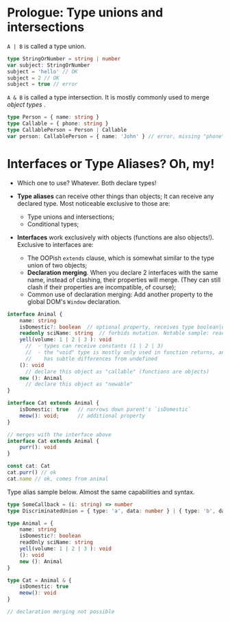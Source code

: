 # Prologue: Type unions and intersections

`A | B` is called a type union.

```ts
type StringOrNumber = string | number
var subject: StringOrNumber
subject = 'hello' // OK
subject = 2 // OK
subject = true // error
```

`A & B` is called a type intersection. It is mostly commonly used to merge _object types_ .
```ts
type Person = { name: string }
type Callable = { phone: string }
type CallablePerson = Person | Callable
var person: CallablePerson = { name: 'John' } // error, missing "phone"
```

# Interfaces or Type Aliases? Oh, my!

* Which one to use? Whatever. Both declare types!
* **Type aliases** can receive other things than objects; It can receive any declared type. Most noticeable exclusive to those are:
  * Type unions and intersections;
  * Conditional types;

* **Interfaces** work exclusively with objects (functions are also objects!). Exclusive to interfaces are:
  * The OOPish `extends` clause, which is somewhat similar to the type union of two objects;
  * **Declaration merging**. When you declare 2 interfaces with the same name, instead of clashing, their properties will merge. (They can still clash if their properties are incompatible, of course);
  * Common use of declaration merging: Add another property to the global DOM's `Window` declaration.

```typescript
interface Animal {
    name: string
    isDomestic?: boolean  // optional property, receives type boolean|undefined
    readonly sciName: string  // forbids mutation. Notable sample: react's state
    yell(volume: 1 | 2 | 3 ): void
      //  - types can receive constants (1 | 2 | 3)
      //  - the "void" type is mostly only used in function returns, and
      //    has subtle differences from undefined
    (): void
      // declare this object as "callable" (functions are objects)
    new (): Animal
      // declare this object as "newable"
}

interface Cat extends Animal {
    isDomestic: true   // narrows down parent's `isDomestic`
    meow(): void;      // additional property
}

// merges with the interface above
interface Cat extends Animal {
    purr(): void
}

const cat: Cat
cat.purr() // ok
cat.name // ok, comes from animal
```

Type alias sample below. Almost the same capabilities and syntax.

```typescript
type SomeCallback = (i: string) => number
type DiscriminatedUnion = { type: 'a', data: number } | { type: 'b', data: string }

type Animal = {
    name: string
    isDomestic?: boolean
    readOnly sciName: string
    yell(volume: 1 | 2 | 3 ): void
    (): void
    new (): Animal
}

type Cat = Animal & {
    isDomestic: true
    meow(): void
}

// declaration merging not possible
```
